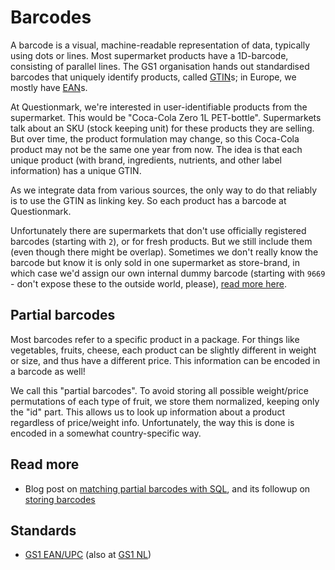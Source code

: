 # Barcodes

A barcode is a visual, machine-readable representation of data, typically using dots or lines. Most supermarket products have a 1D-barcode, consisting of parallel lines. The GS1 organisation hands out standardised barcodes that uniquely identify products, called [GTIN](https://en.wikipedia.org/wiki/Global_Trade_Item_Number)s; in Europe, we mostly have [EAN](https://en.wikipedia.org/wiki/International_Article_Number)s.

At Questionmark, we're interested in user-identifiable products from the supermarket. This would be "Coca-Cola Zero 1L PET-bottle". Supermarkets talk about an SKU (stock keeping unit) for these products they are selling. But over time, the product formulation may change, so this Coca-Cola product may not be the same one year from now. The idea is that each unique product (with brand, ingredients, nutrients, and other label information) has a unique GTIN.

As we integrate data from various sources, the only way to do that reliably is to use the GTIN as linking key. So each product has a barcode at Questionmark.

Unfortunately there are supermarkets that don't use officially registered barcodes (starting with `2`), or for fresh products. But we still include them (even though there might be overlap). Sometimes we don't really know the barcode but know it is only sold in one supermarket as store-brand, in which case we'd assign our own internal dummy barcode (starting with `9669` - don't expose these to the outside world, please), [read more here](./dummy-eans.md).

## Partial barcodes

Most barcodes refer to a specific product in a package. For things like vegetables, fruits, cheese, each product can be slightly different in weight or size, and thus have a different price. This information can be encoded in a barcode as well!

We call this "partial barcodes". To avoid storing all possible weight/price permutations of each type of fruit, we store them normalized, keeping only the "id" part. This allows us to look up information about a product regardless of price/weight info. Unfortunately, the way this is done is encoded in a somewhat country-specific way.

## Read more

* Blog post on [matching partial barcodes with SQL](http://developers.thequestionmark.org/2016/12/14/partial-barcode-sql), and its followup on [storing barcodes](http://developers.thequestionmark.org/2017/02/13/storing-barcodes)

## Standards

* [GS1 EAN/UPC](http://www.gs1.org/barcodes/ean-upc) (also at [GS1 NL](https://www.gs1.nl/aan-de-slag/gs1-barcodes/welke-soorten-gs1-codes-zijn))
